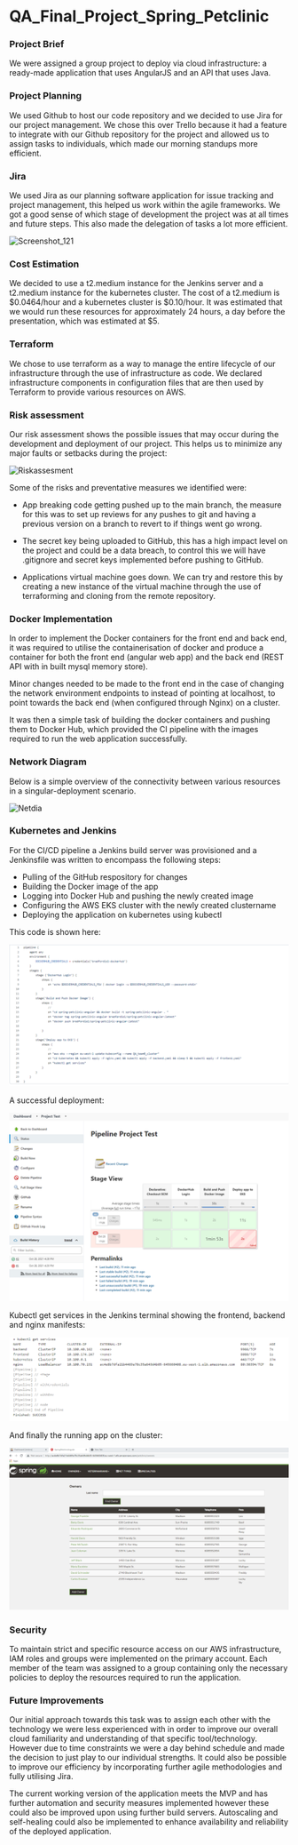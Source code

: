# QA_Final_Project_Spring_Petclinic

### Project Brief

We were assigned a group project to deploy via cloud infrastructure: a ready-made application that uses AngularJS and an API that uses Java. 


### Project Planning 
We used Github to host our code repository and we decided to use Jira for our project management. We chose this over Trello because it had a feature to integrate with our Github repository for the project and allowed us to assign tasks to individuals, which made our morning standups more efficient.


### Jira
We used Jira as our planning software application for issue tracking and project management, this helped us work within the agile frameworks. We got a good sense of which stage of development the project was at all times and future steps. This also made the delegation of tasks a lot more efficient.

![Screenshot_121](https://user-images.githubusercontent.com/55898620/139315712-d267fa58-9a30-428b-9050-d36b0d455dbf.png)


### Cost Estimation
We decided to use a t2.medium instance for the Jenkins server and a t2.medium instance for the kubernetes cluster. The cost of a t2.medium is $0.0464/hour and a kubernetes cluster is $0.10/hour. It was estimated that we would run these resources for approximately 24 hours, a day before the presentation, which was estimated at $5.


### Terraform

We chose to use terraform as a way to manage the entire lifecycle of our infrastructure through the use of infrastructure as code. We declared infrastructure components in configuration files that are then used by Terraform to provide various resources on AWS.  


### Risk assessment 
Our risk assessment shows the possible issues that may occur during the development and deployment of our project. This helps us to minimize any major faults or setbacks during the project:

![Riskassesment](https://user-images.githubusercontent.com/55898620/139305877-a2e76366-a032-4304-ac16-ec574ece55ef.png)

Some of the risks and preventative measures we identified were:

* App breaking code getting pushed up to the main branch, the measure for this was to set up reviews for any pushes to git and having a previous version on a branch to revert to if things went go wrong.

* The secret key being uploaded to GitHub, this has a high impact level on the project and could be a data breach, to control this we will have .gitignore and secret keys implemented before pushing to GitHub.

* Applications virtual machine goes down. We can try and restore this by creating a new instance of the virtual machine through the use of terraforming and cloning from the remote repository.


### Docker Implementation
In order to implement the Docker containers for the front end and back end, it was required to utilise the containerisation of docker and produce a container for both the front end (angular web app) and the back end (REST API with in built mysql memory store).

Minor changes needed to be made to the front end in the case of changing the network environment endpoints to instead of pointing at localhost, to point towards the back end (when configured through Nginx) on a cluster.

It was then a simple task of building the docker containers and pushing them to Docker Hub, which provided the CI pipeline with the images required to run the web application successfully.


### Network Diagram

Below is a simple overview of the connectivity between various resources in a singular-deployment scenario.

![Netdia](https://user-images.githubusercontent.com/33896164/139346043-31d2341b-2c29-41bd-ab2a-cee2b292d23c.png)


### Kubernetes and Jenkins 

For the CI/CD pipeline a Jenkins build server was provisioned and a Jenkinsfile was written to encompass the following steps:
* Pulling of the GitHub respository for changes
* Building the Docker image of the app
* Logging into Docker Hub and pushing the newly created image
* Configuring the AWS EKS cluster with the newly created clustername
* Deploying the application on kubernetes using kubectl

This code is shown here:

![deploy](https://github.com/msa03/QA_Final_Project_Spring_Petclinic/blob/f5b4aec74335db56e9842d655f570a9affc14ad3/Doc_images/Jenkinsfile.png)

A successful deployment:

![deployment](https://github.com/msa03/QA_Final_Project_Spring_Petclinic/blob/f5b4aec74335db56e9842d655f570a9affc14ad3/Doc_images/jenkins.png)

Kubectl get services in the Jenkins terminal showing the frontend, backend and nginx manifests:

![kubectl](https://github.com/msa03/QA_Final_Project_Spring_Petclinic/blob/f5b4aec74335db56e9842d655f570a9affc14ad3/Doc_images/kubectl.png)

And finally the running app on the cluster:

![app](https://github.com/msa03/QA_Final_Project_Spring_Petclinic/blob/f5b4aec74335db56e9842d655f570a9affc14ad3/Doc_images/Working%20App.png)


### Security
To maintain strict and specific resource access on our AWS infrastructure, IAM roles and groups were implemented on the primary account. Each member of the team was assigned to a group containing only the necessary policies to deploy the resources required to run the application.


###  Future Improvements 

Our initial approach towards this task was to assign each other with the technology we were less experienced with in order to improve our overall cloud familiarity and understanding of that specific tool/technology. However due to time constraints we were a day behind schedule and made the decision to just play to our individual strengths. It could also be possible to improve our efficiency by incorporating further agile methodologies and fully utilising Jira.

The current working version of the application meets the MVP and has further automation and security measures implemented however these could also be improved upon using further build servers. Autoscaling and self-healing could also be implemented to enhance availability and reliability of the deployed application.
